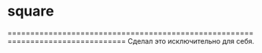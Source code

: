 # square
================================================================================
Сделал это исключительно для себя.
